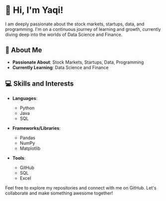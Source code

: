 # 👋 Hi, I'm Yaqi!

I am deeply passionate about the stock markets, startups, data, and programming. I'm on a continuous journey of learning and growth, currently diving deep into the worlds of Data Science and Finance.

## 🚀 About Me

- **Passionate About**: Stock Markets, Startups, Data, Programming
- **Currently Learning**: Data Science and Finance

## 💻 Skills and Interests

- **Languages**:
  - Python
  - Java
  - SQL

- **Frameworks/Libraries**:
  - Pandas
  - NumPy
  - Matplotlib

- **Tools**:
  - GitHub
  - SQL
  - Excel

Feel free to explore my repositories and connect with me on GitHub. Let's collaborate and make something awesome together!
